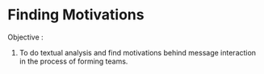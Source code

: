Finding Motivations
===================
Objective :
1) To do textual analysis and find motivations behind message interaction in the process of forming teams.
